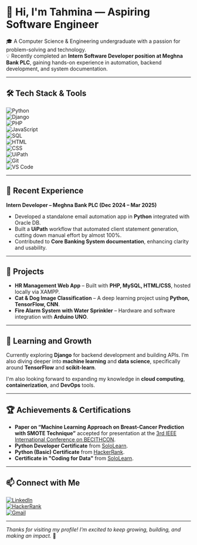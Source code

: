 # 👋 Hi, I'm Tahmina — Aspiring Software Engineer

🎓 A Computer Science & Engineering undergraduate with a passion for problem-solving and technology.  
💡 Recently completed an **Intern Software Developer position at Meghna Bank PLC**, gaining hands-on experience in automation, backend development, and system documentation.  


---


## 🛠️ Tech Stack & Tools

![Python](https://img.shields.io/badge/-Python-3776AB?style=flat-square&logo=python&logoColor=white)  
![Django](https://img.shields.io/badge/-Django-092E20?style=flat-square&logo=django&logoColor=white)  
![PHP](https://img.shields.io/badge/-PHP-777BB4?style=flat-square&logo=php&logoColor=white)  
![JavaScript](https://img.shields.io/badge/-JavaScript-F7DF1E?style=flat-square&logo=javascript&logoColor=black)  
![SQL](https://img.shields.io/badge/-SQL-4479A1?style=flat-square&logo=mysql&logoColor=white)  
![HTML](https://img.shields.io/badge/-HTML5-E34F26?style=flat-square&logo=html5&logoColor=white)  
![CSS](https://img.shields.io/badge/-CSS3-1572B6?style=flat-square&logo=css3&logoColor=white)  
![UiPath](https://img.shields.io/badge/-UiPath-F68B1E?style=flat-square&logo=uipath&logoColor=white)  
![Git](https://img.shields.io/badge/-Git-F05032?style=flat-square&logo=git&logoColor=white)  
![VS Code](https://img.shields.io/badge/-VSCode-007ACC?style=flat-square&logo=visual-studio-code&logoColor=white)

---

## 💼 Recent Experience

**Intern Developer – Meghna Bank PLC (Dec 2024 – Mar 2025)**

* Developed a standalone email automation app in **Python** integrated with Oracle DB.
* Built a **UiPath** workflow that automated client statement generation, cutting down manual effort by almost 100%.
* Contributed to **Core Banking System documentation**, enhancing clarity and usability.

---

## 🧠 Projects

* **HR Management Web App** – Built with **PHP, MySQL, HTML/CSS**, hosted locally via XAMPP.
* **Cat & Dog Image Classification** – A deep learning project using **Python, TensorFlow, CNN**.
* **Fire Alarm System with Water Sprinkler** – Hardware and software integration with **Arduino UNO**.

---

## 🌱 Learning and Growth

Currently exploring **Django** for backend development and building APIs. I’m also diving deeper into **machine learning** and **data science**, specifically around **TensorFlow** and **scikit-learn**.

I'm also looking forward to expanding my knowledge in **cloud computing**, **containerization**, and **DevOps** tools.

---

## 🏆 Achievements & Certifications

- **Paper on “Machine Learning Approach on Breast-Cancer Prediction with SMOTE Technique”** accepted for presentation at the [3rd IEEE International Conference on BECITHCON](https://ieeexplore.ieee.org/document/10962722).
- **Python Developer Certificate** from [SoloLearn](https://www.sololearn.com/en/certificates/CC-1I3Y0RQ8).
- **Python (Basic) Certificate** from [HackerRank](https://www.hackerrank.com/certificates/4fe465d19f3a).
- **Certificate in "Coding for Data"** from [SoloLearn](https://www.sololearn.com/en/certificates/CC-OSHSZUAL).


---

## 📫 Connect with Me

[![LinkedIn](https://img.shields.io/badge/-LinkedIn-0077B5?style=flat-square&logo=linkedin&logoColor=white)](https://linkedin.com/in/tahminam00)  
[![HackerRank](https://img.shields.io/badge/-HackerRank-2EC866?style=flat-square&logo=HackerRank&logoColor=white)](https://www.hackerrank.com/profile/tahminam00)  
[![Gmail](https://img.shields.io/badge/-Email-D14836?style=flat-square&logo=gmail&logoColor=white)](mailto:tahminam00@gmail.com)

---

*Thanks for visiting my profile! I'm excited to keep growing, building, and making an impact.* 🚀
